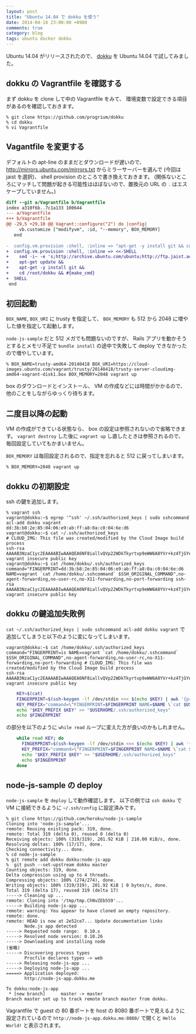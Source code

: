 ```yaml
---
layout: post
title: "Ubuntu 14.04 で dokku を使う"
date: 2014-04-18 23:00:00 +0900
comments: true
category: blog
tags: ubuntu docker dokku
---
```

Ubuntu 14.04 がリリースされたので、
[dokku](https://github.com/progrium/dokku)
を Ubuntu 14.04 で試してみました。

<!--more-->

## dokku の Vagrantfile を確認する

まず dokku を clone して中の Vagrantfile をみて、
環境変数で設定できる項目があるのを確認しておきます。

```console
% git clone https://github.com/progrium/dokku
% cd dokku
% vi Vagrantfile
```

## Vagantfile を変更する

デフォルトの apt-line のままだとダウンロードが遅いので、
<http://mirrors.ubuntu.com/mirrors.txt>
からミラーサーバーを選んで (今回は jaist を選択)、
shell provision のところで書き換えておきます。
(関係ないところにマッチして問題が起きる可能性はほぼないので、置換元の URL の `.` はエスケープしていません。)

```diff
diff --git a/Vagrantfile b/Vagrantfile
index a310f6b..7c1a133 100644
--- a/Vagrantfile
+++ b/Vagrantfile
@@ -29,5 +29,10 @@ Vagrant::configure("2") do |config|
     vb.customize ["modifyvm", :id, "--memory", BOX_MEMORY]
   end
 
-  config.vm.provision :shell, :inline => "apt-get -y install git && cd /root/dokku && #{make_cmd}"
+  config.vm.provision :shell, :inline => <<-SHELL
+    sed -i~ -e 's;http://archive.ubuntu.com/ubuntu;http://ftp.jaist.ac.jp/pub/Linux/ubuntu;' /etc/apt/sources.list &&
+    apt-get update &&
+    apt-get -y install git &&
+    cd /root/dokku && #{make_cmd}
+  SHELL
 end
```

## 初回起動

`BOX_NAME`, `BOX_URI` に trusty を指定して、
`BOX_MEMORY` も 512 から 2048 に増やした値を指定して起動します。

`node-js-sample` だと 512 メガでも問題ないのですが、
Rails アプリを動かそうとするとメモリ不足で `bundle install` の途中で失敗して
deploy できなかったので増やしています。

```console
% BOX_NAME=trusty-amd64-20140418 BOX_URI=https://cloud-images.ubuntu.com/vagrant/trusty/20140418/trusty-server-cloudimg-amd64-vagrant-disk1.box BOX_MEMORY=2048 vagrant up
```

box のダウンロードとインストール、
VM の作成などには時間がかかるので、
他のことをしながらゆっくり待ちます。

## 二度目以降の起動

VM の作成ができている状態なら、
box の設定は参照されないので省略できます。
`vagrant destroy` した後に `vagrant up` し直したときは参照されるので、
毎回設定していてもかまいません。

`BOX_MEMORY` は毎回設定されるので、指定を忘れると 512 に戻ってしまいます。

```console
% BOX_MEMORY=2048 vagrant up
```

## dokku の初期設定

ssh の鍵を追加します。

```console
% vagrant ssh
vagrant@dokku:~$ egrep '^ssh' ~/.ssh/authorized_keys | sudo sshcommand acl-add dokku vagrant
dd:3b:b8:2e:85:04:06:e9:ab:ff:a8:0a:c0:04:6e:d6
vagrant@dokku:~$ cat ~/.ssh/authorized_keys
# CLOUD_IMG: This file was created/modified by the Cloud Image build process
ssh-rsa AAAAB3NzaC1yc2EAAAABIwAAAQEA6NF8iallvQVp22WDkTkyrtvp9eWW6A8YVr+kz4TjGYe7gHzIw+niNltGEFHzD8+v1I2YJ6oXevct1YeS0o9HZyN1Q9qgCgzUFtdOKLv6IedplqoPkcmF0aYet2PkEDo3MlTBckFXPITAMzF8dJSIFo9D8HfdOV0IAdx4O7PtixWKn5y2hMNG0zQPyUecp4pzC6kivAIhyfHilFR61RGL+GPXQ2MWZWFYbAGjyiYJnAmCP3NOTd0jMZEnDkbUvxhMmBYSdETk1rRgm+R4LOzFUGaHqHDLKLX+FIPKcF96hrucXzcWyLbIbEgE98OHlnVYCzRdK8jlqm8tehUc9c9WhQ== vagrant insecure public key
vagrant@dokku:~$ cat /home/dokku/.ssh/authorized_keys
command="FINGERPRINT=dd:3b:b8:2e:85:04:06:e9:ab:ff:a8:0a:c0:04:6e:d6 NAME=vagrant `cat /home/dokku/.sshcommand` $SSH_ORIGINAL_COMMAND",no-agent-forwarding,no-user-rc,no-X11-forwarding,no-port-forwarding ssh-rsa AAAAB3NzaC1yc2EAAAABIwAAAQEA6NF8iallvQVp22WDkTkyrtvp9eWW6A8YVr+kz4TjGYe7gHzIw+niNltGEFHzD8+v1I2YJ6oXevct1YeS0o9HZyN1Q9qgCgzUFtdOKLv6IedplqoPkcmF0aYet2PkEDo3MlTBckFXPITAMzF8dJSIFo9D8HfdOV0IAdx4O7PtixWKn5y2hMNG0zQPyUecp4pzC6kivAIhyfHilFR61RGL+GPXQ2MWZWFYbAGjyiYJnAmCP3NOTd0jMZEnDkbUvxhMmBYSdETk1rRgm+R4LOzFUGaHqHDLKLX+FIPKcF96hrucXzcWyLbIbEgE98OHlnVYCzRdK8jlqm8tehUc9c9WhQ== vagrant insecure public key
```

## dokku の鍵追加失敗例

`cat ~/.ssh/authorized_keys | sudo sshcommand acl-add dokku vagrant`
で追加してしまうと以下のように変になってしまいます。

```console
vagrant@dokku:~$ cat /home/dokku/.ssh/authorized_keys
command="FINGERPRINT=is NAME=vagrant `cat /home/dokku/.sshcommand` $SSH_ORIGINAL_COMMAND",no-agent-forwarding,no-user-rc,no-X11-forwarding,no-port-forwarding # CLOUD_IMG: This file was created/modified by the Cloud Image build process
ssh-rsa AAAAB3NzaC1yc2EAAAABIwAAAQEA6NF8iallvQVp22WDkTkyrtvp9eWW6A8YVr+kz4TjGYe7gHzIw+niNltGEFHzD8+v1I2YJ6oXevct1YeS0o9HZyN1Q9qgCgzUFtdOKLv6IedplqoPkcmF0aYet2PkEDo3MlTBckFXPITAMzF8dJSIFo9D8HfdOV0IAdx4O7PtixWKn5y2hMNG0zQPyUecp4pzC6kivAIhyfHilFR61RGL+GPXQ2MWZWFYbAGjyiYJnAmCP3NOTd0jMZEnDkbUvxhMmBYSdETk1rRgm+R4LOzFUGaHqHDLKLX+FIPKcF96hrucXzcWyLbIbEgE98OHlnVYCzRdK8jlqm8tehUc9c9WhQ== vagrant insecure public key
```

```bash
    KEY=$(cat)
    FINGERPRINT=$(ssh-keygen -lf /dev/stdin <<< $(echo $KEY) | awk '{print $2}')
    KEY_PREFIX="command=\"FINGERPRINT=$FINGERPRINT NAME=$NAME \`cat $USERHOME/.sshcommand\` \$SSH_ORIGINAL_COMMAND\",no-agent-forwarding,no-user-rc,no-X11-forwarding,no-port-forwarding"
    echo "$KEY_PREFIX $KEY" >> "$USERHOME/.ssh/authorized_keys"
    echo $FINGERPRINT
```

の部分を以下のように `while read` ループに変えた方が良いのかもしれません。

```bash
    while read KEY; do
      FINGERPRINT=$(ssh-keygen -lf /dev/stdin <<< $(echo $KEY) | awk '{print $2}')
      KEY_PREFIX="command=\"FINGERPRINT=$FINGERPRINT NAME=$NAME \`cat $USERHOME/.sshcommand\` \$SSH_ORIGINAL_COMMAND\",no-agent-forwarding,no-user-rc,no-X11-forwarding,no-port-forwarding"
      echo "$KEY_PREFIX $KEY" >> "$USERHOME/.ssh/authorized_keys"
      echo $FINGERPRINT
    done
```

## node-js-sample の deploy

`node-js-sample` を `deploy` して動作確認します。
以下の例では `ssh dokku` で VM に接続できるように `~/.ssh/config` に設定済みです。

```console
% git clone https://github.com/heroku/node-js-sample
Cloning into 'node-js-sample'...
remote: Reusing existing pack: 319, done.
remote: Total 319 (delta 0), reused 0 (delta 0)
Receiving objects: 100% (319/319), 201.92 KiB | 210.00 KiB/s, done.
Resolving deltas: 100% (17/17), done.
Checking connectivity... done.
% cd node-js-sample
% git remote add dokku dokku:node-js-app
%  git push --set-upstream dokku master
Counting objects: 319, done.
Delta compression using up to 4 threads.
Compressing objects: 100% (274/274), done.
Writing objects: 100% (319/319), 201.92 KiB | 0 bytes/s, done.
Total 319 (delta 17), reused 319 (delta 17)
-----> Cleaning up ...
remote: Cloning into '/tmp/tmp.ChNvZEb5S9'...
-----> Building node-js-app ...
remote: warning: You appear to have cloned an empty repository.
remote: done.
remote: HEAD is now at 2e52ce7... Update documentation links
       Node.js app detected
-----> Requested node range:  0.10.x
-----> Resolved node version: 0.10.26
-----> Downloading and installing node
(省略)
-----> Discovering process types
       Procfile declares types -> web
-----> Releasing node-js-app ...
-----> Deploying node-js-app ...
=====> Application deployed:
       http://node-js-app.dokku.me

To dokku:node-js-app
 * [new branch]      master -> master
Branch master set up to track remote branch master from dokku.
```

Vagrantfile で guest の 80 番ポートを host の 8080 番ポートで見えるように設定されているので
`http://node-js-app.dokku.me:8080/`
で開くと `Hello World!` と表示されます。
